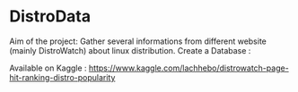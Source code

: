 # DistroData

Aim of the project: Gather several informations from different website (mainly DistroWatch) about linux distribution. Create a Database :

Available on Kaggle :
 <https://www.kaggle.com/lachhebo/distrowatch-page-hit-ranking-distro-popularity>
